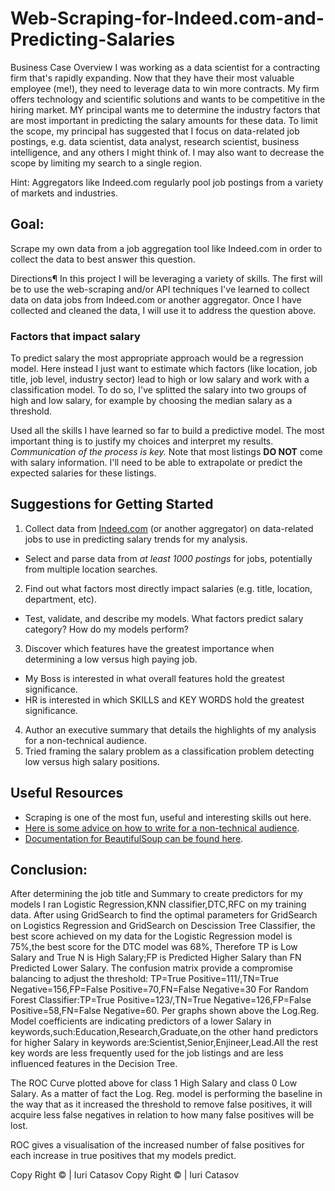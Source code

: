 # Web-Scraping-for-Indeed.com-and-Predicting-Salaries

Business Case Overview
I was working as a data scientist for a contracting firm that's rapidly expanding. Now that they have their most valuable employee (me!), they need to leverage data to win more contracts. My firm offers technology and scientific solutions and wants to be competitive in the hiring market. MY principal wants me to determine the industry factors that are most important in predicting the salary amounts for these data.
To limit the scope, my principal has suggested that I focus on data-related job postings, e.g. data scientist, data analyst, research scientist, business intelligence, and any others I might think of. I may also want to decrease the scope by limiting my search to a single region.

Hint: Aggregators like Indeed.com regularly pool job postings from a variety of markets and industries.

## Goal: 
Scrape my own data from a job aggregation tool like Indeed.com in order to collect the data to best answer this question.

Directions¶
In this project I will be leveraging a variety of skills. The first will be to use the web-scraping and/or API techniques I've learned to collect data on data jobs from Indeed.com or another aggregator. Once I have collected and cleaned the data, I will use it to address the question above.

### Factors that impact salary

To predict salary the most appropriate approach would be a regression model.
Here instead I just want to estimate which factors (like location, job title, job level, industry sector) lead to high or low salary and work with a classification model. To do so, I've splitted the salary into two groups of high and low salary, for example by choosing the median salary as a threshold.

Used all the skills I have learned so far to build a predictive model.
The most important thing is to justify my choices and interpret my results. *Communication of the process is key.* Note that most listings **DO NOT** come with salary information. I'll need to be able to extrapolate or predict the expected salaries for these listings.

## Suggestions for Getting Started

1. Collect data from [Indeed.com](www.indeed.com) (or another aggregator) on data-related jobs to use in predicting salary trends for my analysis.
  - Select and parse data from *at least 1000 postings* for jobs, potentially from multiple location searches.
2. Find out what factors most directly impact salaries (e.g. title, location, department, etc).
  - Test, validate, and describe my models. What factors predict salary category? How do my models perform?
3. Discover which features have the greatest importance when determining a low versus high paying job.
  - My Boss is interested in what overall features hold the greatest significance.
  - HR is interested in which SKILLS and KEY WORDS hold the greatest significance.   
4. Author an executive summary that details the highlights of my analysis for a non-technical audience.
5. Tried framing the salary problem as a classification problem detecting low versus high salary positions.



## Useful Resources

- Scraping is one of the most fun, useful and interesting skills out here.
- [Here is some advice on how to write for a non-technical audience](http://programmers.stackexchange.com/questions/11523/explaining-technical-things-to-non-technical-people).
- [Documentation for BeautifulSoup can be found here](http://www.crummy.com/software/BeautifulSoup/).



## Conclusion:

After determining the job title and Summary to create predictors for my models I ran Logistic Regression,KNN classifier,DTC,RFC on my training data. After using GridSearch to find the optimal parameters for GridSearch on Logistics Regression and GridSearch on Descission Tree Classifier, the best score achieved on my  data for the Logistic Regression model is 75%,the best score for the DTC model was 68%,
Therefore TP is Low Salary and True N is High Salary;FP is Predicted Higher Salary than FN Predicted Lower Salary.
The confusion matrix provide a compromise balancing  to adjust the threshold:
TP=True Positive=111/,TN=True Negative=156,FP=False Positive=70,FN=False Negative=30
For Random Forest Classifier:TP=True Positive=123/,TN=True Negative=126,FP=False Positive=58,FN=False Negative=60.
Per graphs shown above the Log.Reg. Model coefficients are indicating predictors of a lower Salary in keywords,such:Education,Research,Graduate,on the other hand predictors for higher Salary in keywords are:Scientist,Senior,Enjineer,Lead.All the rest key words are less frequently used for the job listings and are less influenced features in the Decision Tree.

The ROC Curve  plotted above for class 1 High Salary and class 0 Low Salary. As a matter of fact the Log. Reg. model is performing the baseline in the way that  as it increased the threshold to remove false positives, it will acquire less false negatives in relation to how many false positives will be lost.

ROC gives a visualisation of the increased number of false positives for each increase in true positives that my models predict.

Copy Right © | Iuri Catasov
Copy Right © | Iuri Catasov

